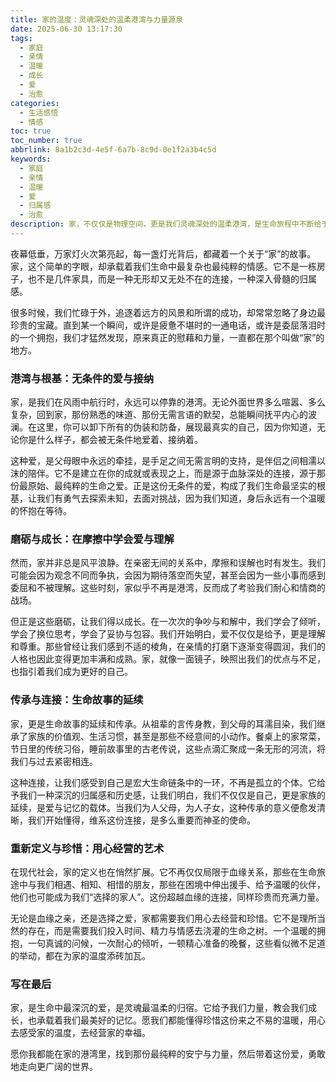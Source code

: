 ```yaml
---
title: 家的温度：灵魂深处的温柔港湾与力量源泉
date: 2025-06-30 13:17:30
tags:
  - 家庭
  - 亲情
  - 温暖
  - 成长
  - 爱
  - 治愈
categories:
  - 生活感悟
  - 情感
toc: true
toc_number: true
abbrlink: 8a1b2c3d-4e5f-6a7b-8c9d-0e1f2a3b4c5d
keywords:
  - 家庭
  - 亲情
  - 温暖
  - 爱
  - 归属感
  - 治愈
description: 家，不仅仅是物理空间，更是我们灵魂深处的温柔港湾，是生命旅程中不断给予我们力量的源泉。本文将带你一同感受家的温暖、理解家的意义，并学会如何珍惜这份最深沉的爱与连接。
---
```


夜幕低垂，万家灯火次第亮起，每一盏灯光背后，都藏着一个关于“家”的故事。家，这个简单的字眼，却承载着我们生命中最复杂也最纯粹的情感。它不是一栋房子，也不是几件家具，而是一种无形却又无处不在的连接，一种深入骨髓的归属感。

很多时候，我们忙碌于外，追逐着远方的风景和所谓的成功，却常常忽略了身边最珍贵的宝藏。直到某一个瞬间，或许是疲惫不堪时的一通电话，或许是委屈落泪时的一个拥抱，我们才猛然发现，原来真正的慰藉和力量，一直都在那个叫做“家”的地方。

### 港湾与根基：无条件的爱与接纳

家，是我们在风雨中航行时，永远可以停靠的港湾。无论外面世界多么喧嚣、多么复杂，回到家，那份熟悉的味道、那份无需言语的默契，总能瞬间抚平内心的波澜。在这里，你可以卸下所有的伪装和防备，展现最真实的自己，因为你知道，无论你是什么样子，都会被无条件地爱着、接纳着。

这种爱，是父母眼中永远的牵挂，是手足之间无需言明的支持，是伴侣之间相濡以沫的陪伴。它不是建立在你的成就或表现之上，而是源于血脉深处的连接，源于那份最原始、最纯粹的生命之爱。正是这份无条件的爱，构成了我们生命最坚实的根基，让我们有勇气去探索未知，去面对挑战，因为我们知道，身后永远有一个温暖的怀抱在等待。

### 磨砺与成长：在摩擦中学会爱与理解

然而，家并非总是风平浪静。在亲密无间的关系中，摩擦和误解也时有发生。我们可能会因为观念不同而争执，会因为期待落空而失望，甚至会因为一些小事而感到委屈和不被理解。这些时刻，家似乎不再是港湾，反而成了考验我们耐心和情商的战场。

但正是这些磨砺，让我们得以成长。在一次次的争吵与和解中，我们学会了倾听，学会了换位思考，学会了妥协与包容。我们开始明白，爱不仅仅是给予，更是理解和尊重。那些曾经让我们感到不适的棱角，在亲情的打磨下逐渐变得圆润，我们的人格也因此变得更加丰满和成熟。家，就像一面镜子，映照出我们的优点与不足，也指引着我们成为更好的自己。

### 传承与连接：生命故事的延续

家，更是生命故事的延续和传承。从祖辈的言传身教，到父母的耳濡目染，我们继承了家族的价值观、生活习惯，甚至是那些不经意间的小动作。餐桌上的家常菜，节日里的传统习俗，睡前故事里的古老传说，这些点滴汇聚成一条无形的河流，将我们与过去紧密相连。

这种连接，让我们感受到自己是宏大生命链条中的一环，不再是孤立的个体。它给予我们一种深沉的归属感和历史感，让我们明白，我们不仅仅是自己，更是家族的延续，是爱与记忆的载体。当我们为人父母，为人子女，这种传承的意义便愈发清晰，我们开始懂得，维系这份连接，是多么重要而神圣的使命。

### 重新定义与珍惜：用心经营的艺术

在现代社会，家的定义也在悄然扩展。它不再仅仅局限于血缘关系，那些在生命旅途中与我们相遇、相知、相惜的朋友，那些在困境中伸出援手、给予温暖的伙伴，他们也可能成为我们“选择的家人”。这份超越血缘的连接，同样珍贵而充满力量。

无论是血缘之亲，还是选择之爱，家都需要我们用心去经营和珍惜。它不是理所当然的存在，而是需要我们投入时间、精力与情感去浇灌的生命之树。一个温暖的拥抱，一句真诚的问候，一次耐心的倾听，一顿精心准备的晚餐，这些看似微不足道的举动，都在为家的温度添砖加瓦。

### 写在最后

家，是生命中最深沉的爱，是灵魂最温柔的归宿。它给予我们力量，教会我们成长，也承载着我们最美好的记忆。愿我们都能懂得珍惜这份来之不易的温暖，用心去感受家的温度，去经营家的幸福。

愿你我都能在家的港湾里，找到那份最纯粹的安宁与力量，然后带着这份爱，勇敢地走向更广阔的世界。